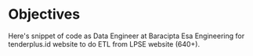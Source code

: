 # Objectives
Here's snippet of code as Data Engineer at Baracipta Esa Engineering for tenderplus.id website to do ETL from LPSE website (640+).
